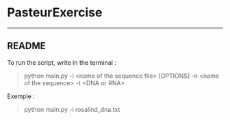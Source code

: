 # PasteurExercise
-------------------
README
-------------------

To run the script, write in the terminal : 
> python main.py -i \<name of the sequence file\> [OPTIONS] -n \<name of the sequence\> -t \<DNA or RNA\>

Exemple :
> python main.py -i rosalind_dna.txt
